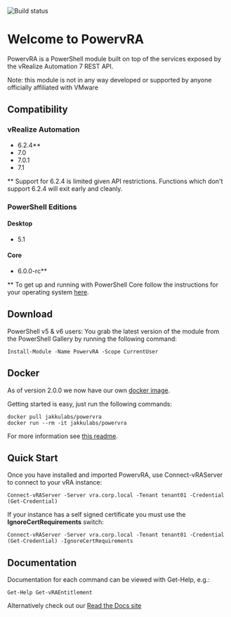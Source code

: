 ![Build status](https://jakkulabs.visualstudio.com/_apis/public/build/definitions/b9938934-bc30-4bf9-8ee8-91138dde4db8/1/badge)

# Welcome to PowervRA
PowervRA is a PowerShell module built on top of the services exposed by the vRealize Automation 7 REST API.

Note: this module is not in any way developed or supported by anyone officially affiliated with VMware

## Compatibility

### vRealize Automation

* 6.2.4**
* 7.0
* 7.0.1
* 7.1

** Support for 6.2.4 is limited given API restrictions. Functions which don't support 6.2.4 will exit early and cleanly.

### PowerShell Editions

#### Desktop

* 5.1

#### Core

* 6.0.0-rc**

** To get up and running with PowerShell Core follow the instructions for your operating system [here](https://github.com/PowerShell/PowerShell/blob/master/README.md#get-powershell).

## Download

PowerShell v5 & v6 users: You grab the latest version of the module from the PowerShell Gallery by running the following command:

```
Install-Module -Name PowervRA -Scope CurrentUser
```

## Docker

As of version 2.0.0 we now have our own [docker image](https://hub.docker.com/r/jakkulabs/powervra/).

Getting started is easy, just run the following commands:

```
docker pull jakkulabs/powervra
docker run --rm -it jakkulabs/powervra
```

For more information see [this readme](docker/README.md).

## Quick Start

Once you have installed and imported PowervRA, use Connect-vRAServer to connect to your vRA instance:

```
Connect-vRAServer -Server vra.corp.local -Tenant tenant01 -Credential (Get-Credential) 
```

If your instance has a self signed certificate you must use the **IgnoreCertRequirements** switch:

```
Connect-vRAServer -Server vra.corp.local -Tenant tenant01 -Credential (Get-Credential) -IgnoreCertRequirements
```

## Documentation

Documentation for each command can be viewed with Get-Help, e.g.:

```
Get-Help Get-vRAEntitlement
```

Alternatively check out our [Read the Docs site](https://powervra.readthedocs.org/en/latest/)
